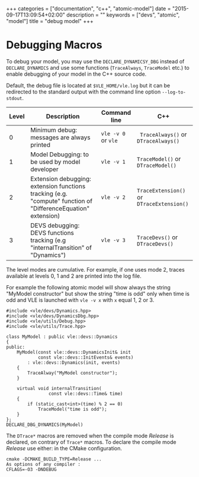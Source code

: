 +++
categories = ["documentation", "c++", "atomic-model"]
date = "2015-09-17T13:09:54+02:00"
description = ""
keywords = ["devs", "atomic", "model"]
title = "debug model"
+++

# Debugging Macros

To debug your model, you may use the `DECLARE_DYNAMICSY_DBG` instead of
`DECLARE_DYNAMICS` and use some functions (`TraceAlways`, `TraceModel` etc.) to
enable debugging of your model in the C++ source code.

Default, the debug file is located at `$VLE_HOME/vle.log` but it can be
redirected to the standard output with the command line option `--log-to-
stdout`.

| Level | Description | Command line | C++ |
| ----- | ----------- | ------------ | --- |
| 0 | Minimum debug: messages are always printed | `vle -v 0` or `vle` | ` TraceAlways()` or `DTraceAlways()` |
| 1 | Model Debugging: to be used by model developer | `vle -v 1` |    `TraceModel()` or `DTraceModel()` |
| 2 | Extension debugging: extension functions tracking (e.g. "compute" function of "DifferenceEquation" extension) | `vle -v 2` | `TraceExtension()` or `DTraceExtension()` |
| 3 | DEVS debugging: DEVS functions tracking (e.g "internalTransition" of "Dynamics") | `vle -v 3` | `TraceDevs()` or `DTraceDevs()` |

The level modes are cumulative. For example, if one uses mode 2, traces
available at levels 0, 1 and 2 are printed into the log file.

For example the following atomic model will show always the string "MyModel
constructor" but show the string "time is odd" only when time is odd and VLE is
launched with `vle -v x` with `x` equal 1, 2 or 3.

    #include <vle/devs/Dynamics.hpp>
    #include <vle/devs/DynamicsDbg.hpp>
    #include <vle/utils/Debug.hpp>
    #include <vle/utils/Trace.hpp>

    class MyModel : public vle::devs::Dynamics
    {
    public:
        MyModel(const vle::devs::DynamicsInit& init
                const vle::devs::InitEvents& events)
            : vle::devs::Dynamics(init, events)
        {
            TraceAlway("MyModel constructor");
        }

        virtual void internalTransition(
                    const vle::devs::Time& time)
        {
            if (static_cast<int>(time) % 2 == 0)
                TraceModel("time is odd");
        }
    };
    DECLARE_DBG_DYNAMICS(MyModel)

The `DTrace*` macros are removed when the compile mode *Release* is declared, on
contrary of `Trace*` macros. To declare the compile mode *Release* use either:
in the CMake configuration.

    cmake -DCMAKE_BUILD_TYPE=Release ...
    As options of any compiler :
    CFLAGS=-O3 -DNDEBUG


